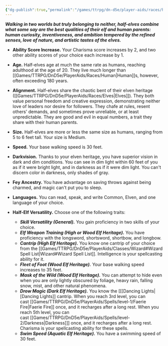 ```yaml
---
{"dg-publish":true,"permalink":"/games/ttrpg/dn-d5e/player-aids/races/half-elf/","tags":["TTRPG/DND/5e","Races"],"noteIcon":""}
---
```



_**Walking in two worlds but truly belonging to neither, half-elves combine what some say are the best qualities of their elf and human parents: human curiosity, inventiveness, and ambition tempered by the refined senses, love of nature, and artistic tastes of the elves.**_

- **Ability Score Increase.** Your Charisma score increases by 2, and two other ability scores of your choice each increase by 1.

- **Age.** Half-elves age at much the same rate as humans, reaching adulthood at the age of 20. They live much longer than [[Games/TTRPG/DnD5e/PlayerAids/Races/Human\|Human]]s, however, often exceeding 180 years.

- **Alignment.** Half-elves share the chaotic bent of their elven heritage ([[Games/TTRPG/DnD5e/PlayerAids/Races/Elves\|Elves]]). They both value personal freedom and creative expression, demonstrating neither love of leaders nor desire for followers. They chafe at rules, resent others' demands, and sometimes prove unreliable, or at least unpredictable. They are good and evil in equal numbers, a trait they share with their human parents.

- **Size.** Half-elves are more or less the same size as humans, ranging from 5 to 6 feet tall. Your size is Medium.

- **Speed.** Your base walking speed is 30 feet.

- **Darkvision.** Thanks to your elven heritage, you have superior vision in dark and dim conditions. You can see in dim light within 60 feet of you as if it were bright light, and in darkness as if it were dim light. You can't discern color in darkness, only shades of gray.

- **Fey Ancestry.** You have advantage on saving throws against being charmed, and magic can't put you to sleep.

- **Languages.** You can read, speak, and write Common, Elven, and one language of your choice.

- **Half-Elf Versatility.** Choose one of the following traits:
    - _**Skill Versatility (General).**_ You gain proficiency in two skills of your choice.
    - _**Elf Weapon Training (High or Wood Elf Heritage).**_ You have proficiency with the longsword, shortsword, shortbow, and longbow.
    - _**Cantrip (High Elf Heritage).**_ You know one cantrip of your choice from the [[Games/TTRPG/DnD5e/PlayerAids/Classes/Wizard#Wizard Spell List\|Wizard#Wizard Spell List]]. Intelligence is your spellcasting ability for it.
    - _**Fleet of Foot (Wood Elf Heritage).**_ Your base walking speed increases to 35 feet.
    - _**Mask of the Wild (Wood Elf Heritage).**_ You can attempt to hide even when you are only lightly obscured by foliage, heavy rain, falling snow, mist, and other natural phenomena.
    - _**Drow Magic (Dark Elf Heritage).**_ You know the [[[Dancing Lights\|[Dancing Lights]] cantrip. When you reach 3rd level, you can cast [[Games/TTRPG/DnD5e/PlayerAids/Spells/level-1/Faerie Fire\|Faerie Fire]] once, and it recharges after a long rest. When you reach 5th level, you can cast [[Games/TTRPG/DnD5e/PlayerAids/Spells/level-2/Darkness\|Darkness]]] once, and it recharges after a long rest. Charisma is your spellcasting ability for these spells.
    - _**Swim Speed (Aquatic Elf Heritage).**_ You have a swimming speed of 30 feet.
